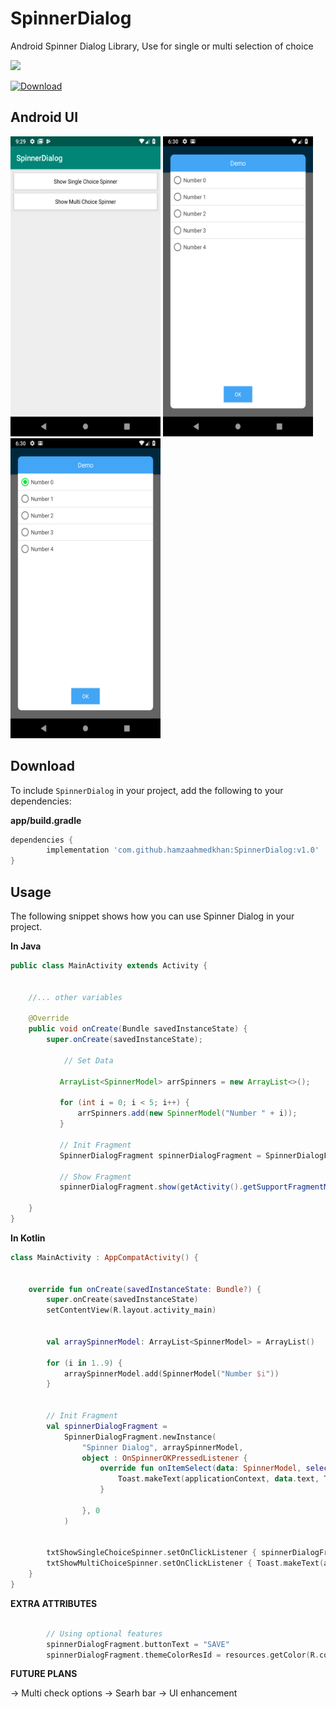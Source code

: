 # SpinnerDialog
Android Spinner Dialog Library, Use for single or multi selection of choice

[![](https://jitpack.io/v/hamzaahmedkhan/SpinnerDialog.svg)](https://jitpack.io/#hamzaahmedkhan/SpinnerDialog)

[ ![Download](https://api.bintray.com/packages/hamzaahmedkhan/SpinnerDialog/SpinnerDialog/images/download.svg?version=v1.0) ](https://bintray.com/hamzaahmedkhan/SpinnerDialog/SpinnerDialog/v1.0/link)



## Android UI

<img src='demo/home.png' height=480 width=240 />


<img src='demo/list_0.png' height=480 width=240 />


<img src='demo/list_1.png' height=480 width=240 />


## Download

To include `SpinnerDialog` in your project, add the following to your dependencies:

**app/build.gradle**
```groovy
dependencies {
        implementation 'com.github.hamzaahmedkhan:SpinnerDialog:v1.0'
}
```

## Usage
The following snippet shows how you can use Spinner Dialog in your project.


**In Java**

```java
public class MainActivity extends Activity {
    
    
    //... other variables
    
    @Override
    public void onCreate(Bundle savedInstanceState) {
        super.onCreate(savedInstanceState);
        
            // Set Data
            
           ArrayList<SpinnerModel> arrSpinners = new ArrayList<>();
        
           for (int i = 0; i < 5; i++) {
               arrSpinners.add(new SpinnerModel("Number " + i));
           }
        
           // Init Fragment
           SpinnerDialogFragment spinnerDialogFragment = SpinnerDialogFragment.Companion.newInstance("Demo", arrSpinners, (data, selectedPosition) -> UIHelper.showToast(getContext(), data.getText()), 0);
           
           // Show Fragment
           spinnerDialogFragment.show(getActivity().getSupportFragmentManager(), "spinnerDialog");

    }
}
```



**In Kotlin**

```kotlin
class MainActivity : AppCompatActivity() {


    override fun onCreate(savedInstanceState: Bundle?) {
        super.onCreate(savedInstanceState)
        setContentView(R.layout.activity_main)


        val arraySpinnerModel: ArrayList<SpinnerModel> = ArrayList()

        for (i in 1..9) {
            arraySpinnerModel.add(SpinnerModel("Number $i"))
        }


        // Init Fragment
        val spinnerDialogFragment =
            SpinnerDialogFragment.newInstance(
                "Spinner Dialog", arraySpinnerModel,
                object : OnSpinnerOKPressedListener {
                    override fun onItemSelect(data: SpinnerModel, selectedPosition: Int) {
                        Toast.makeText(applicationContext, data.text, Toast.LENGTH_LONG).show()
                    }

                }, 0
            )


        txtShowSingleChoiceSpinner.setOnClickListener { spinnerDialogFragment.show(supportFragmentManager, "SpinnerDialogFragment") }
        txtShowMultiChoiceSpinner.setOnClickListener { Toast.makeText(applicationContext, "In Progress", Toast.LENGTH_LONG).show() }
    }
}
```



**EXTRA ATTRIBUTES**
```kotlin

        // Using optional features
        spinnerDialogFragment.buttonText = "SAVE"
        spinnerDialogFragment.themeColorResId = resources.getColor(R.color.material_pink500)

```


**FUTURE PLANS**

-> Multi check options
-> Searh bar
-> UI enhancement
